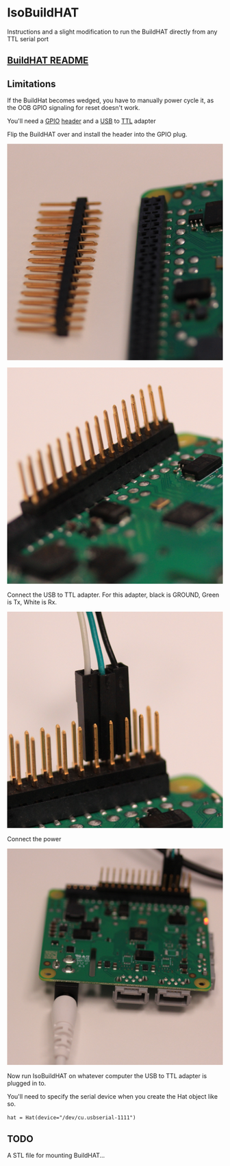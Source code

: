 # IsoBuildHAT

Instructions and a slight modification to run the BuildHAT directly from any TTL serial port

## [BuildHAT README](./README_BUILDHAT.md)

## Limitations

If the BuildHat becomes wedged, you have to manually power cycle it, as the OOB GPIO signaling for reset doesn't work.

You'll need a [GPIO](https://www.adafruit.com/product/2822) [header](https://shop.pimoroni.com/products/pico-header-pack) and a [USB](https://www.adafruit.com/product/954) to [TTL](https://shop.pimoroni.com/products/usb-to-uart-serial-console-cable) adapter

Flip the BuildHAT over and install the header into the GPIO plug.

![Header alignment](/README/1.jpeg?raw=true)

![Install header](/README/2.jpeg?raw=true)

Connect the USB to TTL adapter.  For this adapter, black is GROUND, Green is Tx, White is Rx.

![USB to TTL connections](/README/3.jpeg?raw=true)

Connect the power

![Connect power](/README/4.jpeg?raw=true)

Now run IsoBuildHAT on whatever computer the USB to TTL adapter is plugged in to.

You'll need to specify the serial device when you create the Hat object like so.

`hat = Hat(device="/dev/cu.usbserial-1111")`

## TODO

A STL file for mounting BuildHAT...
